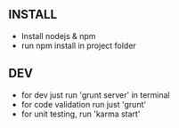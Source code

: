 ## INSTALL

 - Install nodejs & npm 
 - run npm install in project folder

## DEV
    
 - for dev just run 'grunt server' in terminal
 - for code validation run just 'grunt'
 - for unit testing, run 'karma start'
  
    
